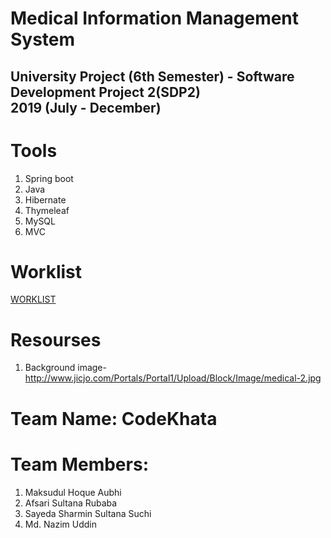 # Medical Information Management System
## University Project (6th Semester) - Software Development Project 2(SDP2) <br> 2019 (July - December)  
# Tools<br>
1. Spring boot <br>
2. Java
2. Hibernate   <br>
3. Thymeleaf <br>
4. MySQL
5. MVC

# Worklist<br>
[WORKLIST](https://github.com/MaksudulAubhi/TeamCodekhata-medical-information-management-system/blob/master/WORKLIST.md)

# Resourses<br>
1. Background image- http://www.jicjo.com/Portals/Portal1/Upload/Block/Image/medical-2.jpg

# Team Name: CodeKhata
# Team Members: 
1. Maksudul Hoque Aubhi                        
2. Afsari Sultana Rubaba                        
3. Sayeda Sharmin Sultana Suchi          
4. Md. Nazim Uddin 
